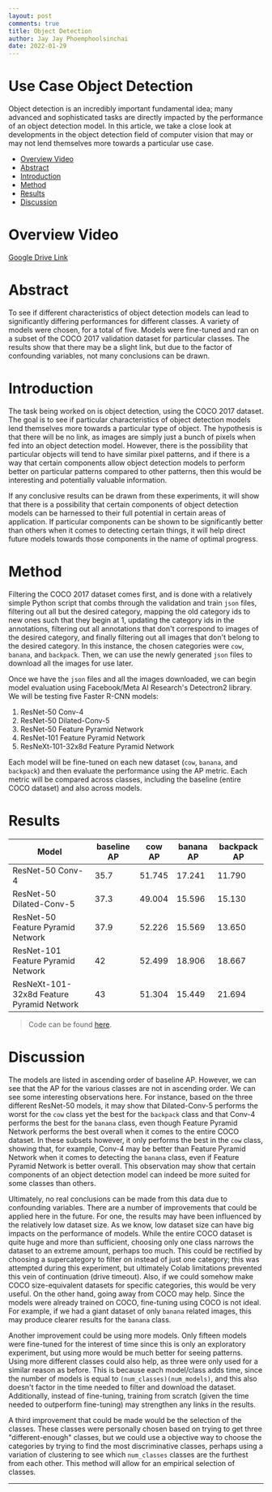 ```yaml
---
layout: post
comments: true
title: Object Detection
author: Jay Jay Phoemphoolsinchai
date: 2022-01-29
---
```



# Use Case Object Detection
Object detection is an incredibly important fundamental idea; many advanced and sophisticated tasks are directly impacted by the performance of an object detection model. In this article, we take a close look at developments in the object detection field of computer vision that may or may not lend themselves more towards a particular use case.

- [Overview Video](#overview-video)
- [Abstract](#abstract)
- [Introduction](#introduction)
- [Method](#method)
- [Results](#results)
- [Discussion](#discussion)

# Overview Video
[Google Drive Link](https://drive.google.com/file/d/1ICddX4uCBE1HJq2fEn7GDQPf0wVsDfZq/view?usp=share_link)

# Abstract
To see if different characteristics of object detection models can lead to significantly differing performances for different classes. A variety of models were chosen, for a total of five. Models were fine-tuned and ran on a subset of the COCO 2017 validation dataset for particular classes. The results show that there may be a slight link, but due to the factor of confounding variables, not many conclusions can be drawn.

# Introduction 
The task being worked on is object detection, using the COCO 2017 dataset. The goal is to see if particular characteristics of object detection models lend themselves more towards a particular type of object. The hypothesis is that there will be no link, as images are simply just a bunch of pixels when fed into an object detection model. However, there is the possibility that particular objects will tend to have similar pixel patterns, and if there is a way that certain components allow object detection models to perform better on particular patterns compared to other patterns, then this would be interesting and potentially valuable information.

If any conclusive results can be drawn from these experiments, it will show that there is a possibility that certain components of object detection models can be harnessed to their full potential in certain areas of application. If particular components can be shown to be significantly better than others when it comes to detecting certain things, it will help direct future models towards those components in the name of optimal progress.

# Method
Filtering the COCO 2017 dataset comes first, and is done with a relatively simple Python script that combs through the validation and train `json` files, filtering out all but the desired category, mapping the old category ids to new ones such that they begin at 1, updating the category ids in the annotations, filtering out all annotations that don't correspond to images of the desired category, and finally filtering out all images that don't belong to the desired category. In this instance, the chosen categories were `cow`, `banana`, and `backpack`. Then, we can use the newly generated `json` files to download all the images for use later.

Once we have the `json` files and all the images downloaded, we can begin model evaluation using Facebook/Meta AI Research's Detectron2 library. We will be testing five Faster R-CNN models:
1. ResNet-50 Conv-4
2. ResNet-50 Dilated-Conv-5
3. ResNet-50 Feature Pyramid Network
4. ResNet-101 Feature Pyramid Network
5. ResNeXt-101-32x8d Feature Pyramid Network

Each model will be fine-tuned on each new dataset (`cow`, `banana`, and `backpack`) and then evaluate the performance using the AP metric. Each metric will be compared across classes, including the baseline (entire COCO dataset) and also across models.

# Results
| Model            | baseline AP | cow AP | banana AP | backpack AP |
| ---------------- | -------- | --- | ------ | -------- |
| ResNet-50 Conv-4 | 35.7 | 51.745 | 17.241 | 11.790 |
| ResNet-50 Dilated-Conv-5 | 37.3 | 49.004 | 15.596 | 15.130 |
| ResNet-50 Feature Pyramid Network | 37.9 | 52.226 | 15.569 | 13.650 |
| ResNet-101 Feature Pyramid Network | 42 | 52.499 | 18.906 | 18.667 |
| ResNeXt-101-32x8d Feature Pyramid Network | 43 | 51.304 | 15.449 | 21.694 |

> Code can be found [here](https://drive.google.com/drive/folders/1Dpge3DJ8stn-zr1g6vb3YoDvLnlyfFqQ?usp=sharing).

# Discussion
The models are listed in ascending order of baseline AP. However, we can see that the AP for the various classes are not in ascending order. We can see some interesting observations here. For instance, based on the three different ResNet-50 models, it may show that Dilated-Conv-5 performs the worst for the `cow` class yet the best for the `backpack` class and that Conv-4 performs the best for the `banana` class, even though Feature Pyramid Network performs the best overall when it comes to the entire COCO dataset. In these subsets however, it only performs the best in the `cow` class, showing that, for example, Conv-4 may be better than Feature Pyramid Network when it comes to detecting the `banana` class, even if Feature Pyramid Network is better overall. This observation may show that certain components of an object detection model can indeed be more suited for some classes than others.

Ultimately, no real conclusions can be made from this data due to confounding variables. There are a number of improvements that could be applied here in the future. For one, the results may have been influenced by the relatively low dataset size. As we know, low dataset size can have big impacts on the performance of models. While the entire COCO dataset is quite huge and more than sufficient, choosing only one class narrows the dataset to an extreme amount, perhaps too much. This could be rectified by choosing a supercategory to filter on instead of just one category; this was attempted during this experiment, but ultimately Colab limitations prevented this vein of continuation (drive timeout). Also, if we could somehow make COCO size-equivalent datasets for specific categories, this would be very useful. On the other hand, going away from COCO may help. Since the models were already trained on COCO, fine-tuning using COCO is not ideal. For example, if we had a giant dataset of only `banana` related images, this may produce clearer results for the `banana` class. 

Another improvement could be using more models. Only fifteen models were fine-tuned for the interest of time since this is only an exploratory experiment, but using more would be much better for seeing patterns. Using more different classes could also help, as three were only used for a similar reason as before. This is because each model/class adds time, since the number of models is equal to `(num_classes)(num_models)`, and this also doesn't factor in the time needed to filter and download the dataset. Additionally, instead of fine-tuning, training from scratch (given the time needed to outperform fine-tuning) may strengthen any links in the results.

A third improvement that could be made would be the selection of the classes. These classes were personally chosen based on trying to get three "different-enough" classes, but we could use a objective way to choose the categories by trying to find the most discriminative classes, perhaps using a variation of clustering to see which `num_classes` classes are the furthest from each other. This method will allow for an empirical selection of classes.

---
